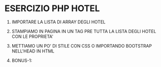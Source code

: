 # ESERCIZIO PHP HOTEL

1) IMPORTARE LA LISTA DI ARRAY DEGLI HOTEL

2) STAMPIAMO IN PAGINA IN UN TAG PRE TUTTA LA LISTA DEGLI HOTEL CON LE PROPRIETA'

3) METTIAMO UN PO' DI STILE CON CSS O IMPORTANDO BOOTSTRAP NELL'HEAD IN HTML

4) BONUS-1: 